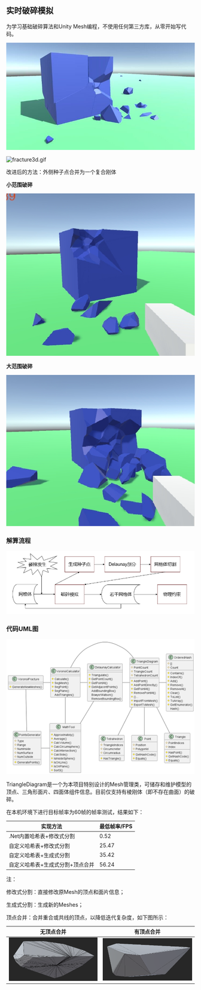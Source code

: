## 实时破碎模拟

为学习基础破碎算法和Unity Mesh编程，不使用任何第三方库，从零开始写代码。

![fracture.jpg](Screenshots/fracture.jpg)

![fracture3d.gif](Screenshots/fracture3d.gif)

改进后的方法：外侧种子点合并为一个复合刚体

**小范围破碎**

![blob.png](Screenshots\blob.png)

**大范围破碎**

![range.png](Screenshots\range.png)

### 解算流程

![flow.png](Screenshots/flow.png)

### 代码UML图

![fracture3d.png](Screenshots/fracture3d.png)

TriangleDiagram是一个为本项目特别设计的Mesh管理类，可储存和维护模型的顶点、三角形面片、四面体组件信息。目前仅支持有棱刚体（即不存在曲面）的破碎。

在本机环境下进行目标帧率为60帧的帧率测试，结果如下：

| 实现方法              | 最低帧率/FPS |
| ----------------- | -------- |
| .Net内置哈希表+修改式分割   | 0.52     |
| 自定义哈希表+修改式分割      | 25.47    |
| 自定义哈希表+生成式分割      | 35.42    |
| 自定义哈希表+生成式分割+顶点合并 | 56.24    |

注：

修改式分割：直接修改原Mesh的顶点和面片信息；

生成式分割：生成新的Meshes；

顶点合并：合并重合或共线的顶点，以降低迭代复杂度，如下图所示：

| 无顶点合并                                        | 有顶点合并                                 |
| -------------------------------------------- | ------------------------------------- |
| ![without](Screenshots/without_simplify.png) | ![simplify](Screenshots/simplify.png) |



